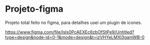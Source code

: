 # Projeto-figma
Projeto total feito no figma, para detalhes usei um plugin de icones.

https://www.figma.com/file/lsls0PcAEXEc6zbOfStPe9/Untitled?type=design&node-id=0-1&mode=design&t=izVHYeLMXl3gamWB-0
